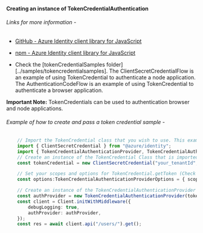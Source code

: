 #### Creating an instance of TokenCredentialAuthentication

###### Links for more information -

-   [GitHub - Azure Identity client library for JavaScript ](https://github.com/Azure/azure-sdk-for-js/blob/master/sdk/identity/identity/README.md)

-   [npm - Azure Identity client library for JavaScript](https://www.npmjs.com/package/@azure/identity)

-   Check the [tokenCredentialSamples folder][../samples/tokencredentialsamples]. The ClientSecretCredentialFlow is an example of using TokenCredential to authenticate a node application. The AuthenticationCodeFlow is an example of using TokenCredential to authenticate a browser application.

**Important Note:** TokenCredentials can be used to authentication browser and node applications.

###### Example of how to create and pass a token credential sample -

```typescript
    // Import the TokenCredential class that you wish to use. This examples uses a Client SecretCredential
    import { ClientSecretCredential } from "@azure/identity";
	import { TokenCredentialAuthenticationProvider, TokenCredentialAuthenticationProviderOptions } from "@microsoft/microsoft-graph-client/authProviders/azureTokenCredentials";
    // Create an instance of the TokenCredential Class that is imported
	const tokenCredential = new ClientSecretCredential("your_tenantId", "your_clientId", "your_clientSecret");

	// Set your scopes and options for TokenCredential.getToken (Check the ` interface GetTokenOptions` in (TokenCredential Implementation)[https://github.com/Azure/azure-sdk-for-js/blob/master/sdk/core/core-auth/src/tokenCredential.ts])
	const options:TokenCredentialAuthenticationProviderOptions = { scopes: [scopes], getTokenoptions: <> }

    // Create an instance of the TokenCredentialAuthenticationProvider by passing the tokenCredential instance and options to the constructor
	const authProvider = new TokenCredentialAuthenticationProvider(tokenCredential, options);
	const client = Client.initWithMiddleware({
		debugLogging: true,
		authProvider: authProvider,
	});
	const res = await client.api("/users/").get();
```
